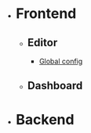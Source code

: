 - # Frontend
  - ## Editor
    - [Global config](/gempages/fontend/global-config.md)
  - ## Dashboard
- # Backend